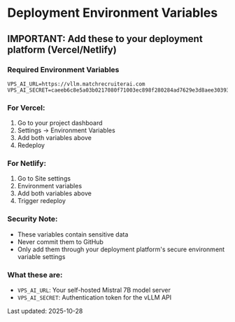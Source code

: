 # Deployment Environment Variables

## IMPORTANT: Add these to your deployment platform (Vercel/Netlify)

### Required Environment Variables

```
VPS_AI_URL=https://vllm.matchrecruiterai.com
VPS_AI_SECRET=caeeb6c8e5a03b0217080f71003ec898f280284ad7629e3d8aee3039312a2385
```

### For Vercel:
1. Go to your project dashboard
2. Settings → Environment Variables
3. Add both variables above
4. Redeploy

### For Netlify:
1. Go to Site settings
2. Environment variables
3. Add both variables above
4. Trigger redeploy

### Security Note:
- These variables contain sensitive data
- Never commit them to GitHub
- Only add them through your deployment platform's secure environment variable settings

### What these are:
- `VPS_AI_URL`: Your self-hosted Mistral 7B model server
- `VPS_AI_SECRET`: Authentication token for the vLLM API

Last updated: 2025-10-28